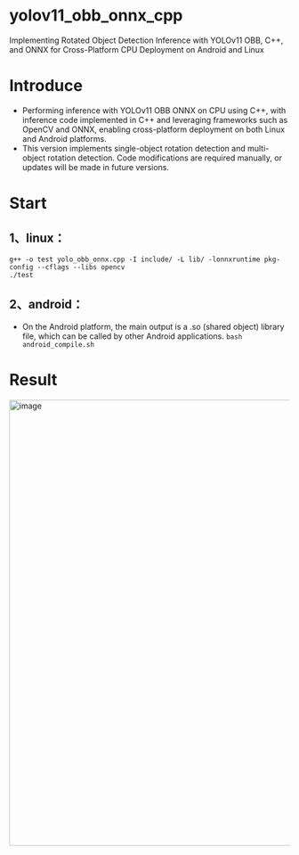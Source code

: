 # yolov11_obb_onnx_cpp
Implementing Rotated Object Detection Inference with YOLOv11 OBB, C++, and ONNX for Cross-Platform CPU Deployment on Android and Linux

# Introduce
- Performing inference with YOLOv11 OBB ONNX on CPU using C++, with inference code implemented in C++ and leveraging frameworks such as OpenCV and ONNX, enabling cross-platform deployment on both Linux and Android platforms.
- This version implements single-object rotation detection and multi-object rotation detection. Code modifications are required manually, or updates will be made in future versions.

# Start
## 1、linux：
`g++ -o test yolo_obb_onnx.cpp -I include/ -L lib/ -lonnxruntime pkg-config --cflags --libs opencv`  
`./test`
## 2、android：
- On the Android platform, the main output is a .so (shared object) library file, which can be called by other Android applications.
`bash android_compile.sh`
# Result
<img width="800" height="800" alt="image" src="https://github.com/user-attachments/assets/9824749d-8fe4-4382-802f-6b94674772b9" />
